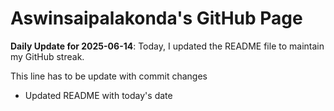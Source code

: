 # Aswinsaipalakonda's GitHub Page



**Daily Update for 2025-06-14**: Today, I updated the README file to maintain my GitHub streak.

This line has to be update with commit changes 
 - Updated README with today's date
